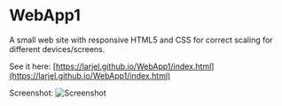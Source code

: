 # WebApp1
A small web site with responsive HTML5 and CSS for correct scaling for different devices/screens.

See it here: [https://larjel.github.io/WebApp1/index.html](https://larjel.github.io/WebApp1/index.html)

Screenshot:
![Screenshot](https://github.com/larjel/WebApp1/blob/master/screenshot.png)